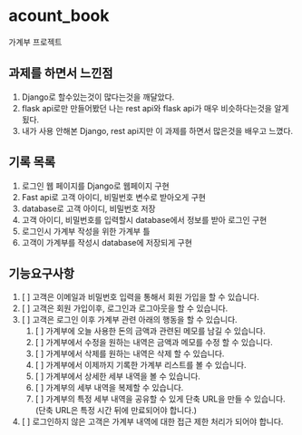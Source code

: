 # acount_book
가계부 프로젝트

## 과제를 하면서 느낀점
1. Django로 할수있는것이 많다는것을 깨달았다.
2. flask api로만 만들어봤던 나는 rest api와 flask api가 매우 비슷하다는것을 알게됬다.
3. 내가 사용 안해본 Django, rest api지만 이 과제를 하면서 많은것을 배우고 느꼈다.

## 기록 목록
1. 로그인 웹 페이지를 Django로 웹페이지 구현
2. Fast api로 고객 아이디, 비밀번호 변수로 받아오게 구현
3. database로 고객 아이디, 비밀번호 저장
4. 고객 아이디, 비밀번호를 입력할시 database에서 정보를 받아 로그인 구현
5. 로그인시 가계부 작성을 위한 가계부 틀
6. 고객이 가계부를 작성시 database에 저장되게 구현



## 기능요구사항
1. [ ] 고객은 이메일과 비밀번호 입력을 통해서 회원 가입을 할 수 있습니다. 
2. [ ] 고객은 회원 가입이후, 로그인과 로그아웃을 할 수 있습니다. 
3. [ ] 고객은 로그인 이후 가계부 관련 아래의 행동을 할 수 있습니다. 
    1. [ ] 가계부에 오늘 사용한 돈의 금액과 관련된 메모를 남길 수 있습니다. 
    2. [ ] 가계부에서 수정을 원하는 내역은 금액과 메모를 수정 할 수 있습니다. 
    3. [ ] 가계부에서 삭제를 원하는 내역은 삭제 할 수 있습니다. 
    4. [ ] 가계부에서 이제까지 기록한 가계부 리스트를 볼 수 있습니다. 
    5. [ ] 가계부에서 상세한 세부 내역을 볼 수 있습니다. 
    6. [ ] 가계부의 세부 내역을 복제할 수 있습니다.
    7. [ ] 가계부의 특정 세부 내역을 공유할 수 있게 단축 URL을 만들 수 있습니다.
    (단축 URL은 특정 시간 뒤에 만료되어야 합니다.)
4. [ ] 로그인하지 않은 고객은 가계부 내역에 대한 접근 제한 처리가 되어야 합니다.